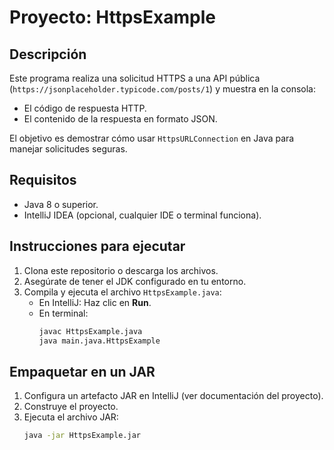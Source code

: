# Proyecto: HttpsExample

## Descripción
Este programa realiza una solicitud HTTPS a una API pública (`https://jsonplaceholder.typicode.com/posts/1`) y muestra en la consola:
- El código de respuesta HTTP.
- El contenido de la respuesta en formato JSON.

El objetivo es demostrar cómo usar `HttpsURLConnection` en Java para manejar solicitudes seguras.

## Requisitos
- Java 8 o superior.
- IntelliJ IDEA (opcional, cualquier IDE o terminal funciona).

## Instrucciones para ejecutar
1. Clona este repositorio o descarga los archivos.
2. Asegúrate de tener el JDK configurado en tu entorno.
3. Compila y ejecuta el archivo `HttpsExample.java`:
    - En IntelliJ: Haz clic en **Run**.
    - En terminal:
      ```bash
      javac HttpsExample.java
      java main.java.HttpsExample
      ```

## Empaquetar en un JAR
1. Configura un artefacto JAR en IntelliJ (ver documentación del proyecto).
2. Construye el proyecto.
3. Ejecuta el archivo JAR:
   ```bash
   java -jar HttpsExample.jar
    ```